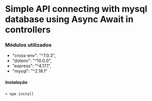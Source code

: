 # Simple API connecting with mysql database using Async Await in controllers
### Módulos utilizados

-    "cross-env": "^7.0.3",
-    "dotenv": "^10.0.0",
-    "express": "^4.17.1",
-    "mysql": "^2.18.1"

##### Instalação

    > npm install
